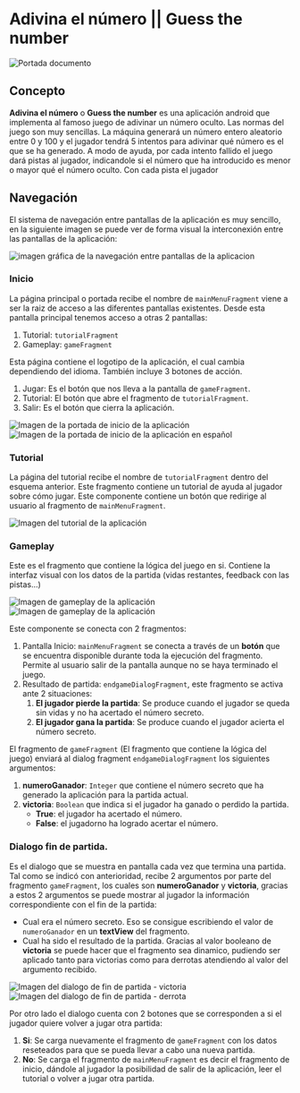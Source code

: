 # Adivina el número || Guess the number
![Portada documento](./resources/portada_doc.png)
## Concepto

**Adivina el número** o **Guess the number** es una aplicación android que implementa al famoso juego de adivinar un número oculto. Las normas del juego son muy sencillas. La máquina generará un número entero aleatorio entre 0 y 100 y el jugador tendrá 5 intentos para adivinar qué número es el que se ha generado. A modo de ayuda, por cada intento fallido el juego dará pistas al jugador, indicandole si el número que ha introducido es menor o mayor qué el número oculto. Con cada pista el jugador

## Navegación

El sistema de navegación entre pantallas de la aplicación es muy sencillo, en la siguiente imagen se puede ver de forma visual la interconexión entre las pantallas de la aplicación:  

![imagen gráfica de la navegación entre pantallas de la aplicacion](./resources/navigation-map-application.png)

### Inicio
La página principal o portada recibe el nombre de `mainMenuFragment` viene a ser la raiz de acceso a las diferentes pantallas existentes. 
Desde esta pantalla principal tenemos acceso a otras 2 pantallas:
1. Tutorial: `tutorialFragment`
2. Gameplay: `gameFragment`
  
Esta página contiene el logotipo de la aplicación, el cual cambia dependiendo del idioma. También incluye 3 botones de acción.
1. Jugar: Es el botón que nos lleva a la pantalla de `gameFragment`.
2. Tutorial: El botón que abre el fragmento de `tutorialFragment`.
3. Salir: Es el botón que cierra la aplicación.

![Imagen de la portada de inicio de la aplicación](./resources/mockup-portada-guess-the-number.png)
![Imagen de la portada de inicio de la aplicación en español](./resources/mockup-portada-esp-guess-the-number.png)

### Tutorial
La página del tutorial recibe el nombre de `tutorialFragment` dentro del esquema anterior. Este fragmento contiene un tutorial de ayuda al jugador sobre cómo jugar. Este componente contiene un botón que redirige al usuario al fragmento de `mainMenuFragment`.

![Imagen del tutorial de la aplicación](./resources/mockup-tutorial-guess-the-number.png)

### Gameplay
Este es el fragmento que contiene la lógica del juego en si. Contiene la interfaz visual con los datos de la partida (vidas restantes, feedback con las pistas...) 

![Imagen de gameplay de la aplicación](./resources/mockup-gameplay-guess-the-number.png) 
![Imagen de gameplay de la aplicación](./resources/mockup-gameplay-01-guess-the-number.png)

Este componente se conecta con 2 fragmentos:
1. Pantalla Inicio: `mainMenuFragment` se conecta a través de un **botón** que se encuentra disponible durante toda la ejecución del fragmento. Permite al usuario salir de la pantalla aunque no se haya terminado el juego.
2. Resultado de partida: `endgameDialogFragment`, este fragmento se activa ante 2 situaciones:
    1. **El jugador pierde la partida**: Se produce cuando el jugador se queda sin vidas y no ha acertado el número secreto.
    2. **El jugador gana la partida**: Se produce cuando el jugador acierta el número secreto.

El fragmento de `gameFragment` (El fragmento que contiene la lógica del juego) enviará al dialog fragment `endgameDialogFragment` los siguientes argumentos:
1. **numeroGanador**: `Integer` que contiene el número secreto que ha generado la aplicación para la partida actual.
2. **victoria**: `Boolean` que indica si el jugador ha ganado o perdido la partida. 
    - **True**: el jugador ha acertado el número.
    - **False**: el jugadorno ha logrado acertar el número. 

### Dialogo fin de partida.
Es el dialogo que se muestra en pantalla cada vez que termina una partida. Tal como se indicó con anterioridad, recibe 2 argumentos por parte del fragmento `gameFragment`, los cuales son **numeroGanador** y **victoria**, gracias a estos 2 argumentos se puede mostrar al jugador la información correspondiente con el fin de la partida:
- Cual era el número secreto. Eso se consigue escribiendo el valor de `numeroGanador` en un **textView** del fragmento.
- Cual ha sido el resultado de la partida. Gracias al valor booleano de **victoria** se puede hacer que el fragmento sea dinamico, pudiendo ser aplicado tanto para victorias como para derrotas atendiendo al valor del argumento recibido.

![Imagen del dialogo de fin de partida - victoria](./resources/mockup-gameplay-win-guess-the-number.png)
![Imagen del dialogo de fin de partida - derrota](./resources/mockup-gameplay-lose-guess-the-number.png) 

Por otro lado el dialogo cuenta con 2 botones que se corresponden a si el jugador quiere volver a jugar otra partida:
1. **Si**: Se carga nuevamente el fragmento de `gameFragment` con los datos reseteados para que se pueda llevar a cabo una nueva partida.
2. **No**: Se carga el fragmento de `mainMenuFragment` es decir el fragmento de inicio, dándole al jugador la posibilidad de salir de la aplicación, leer el tutorial o volver a jugar otra partida.

